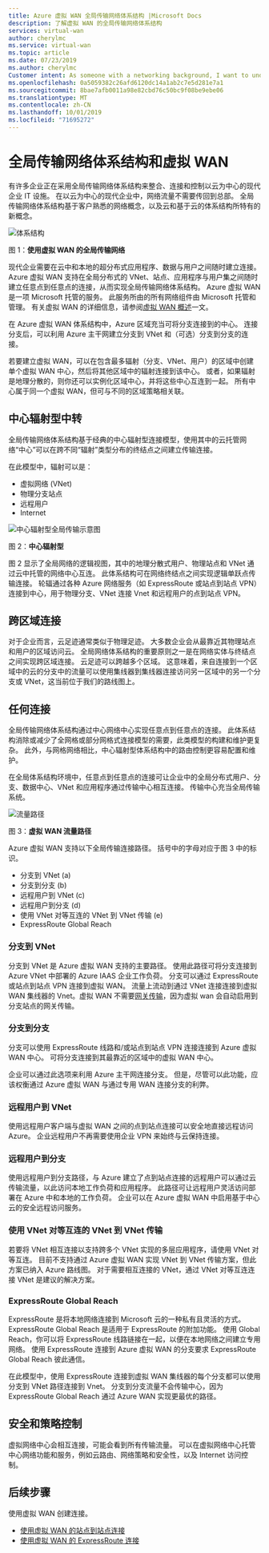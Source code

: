 ```yaml
---
title: Azure 虚拟 WAN 全局传输网络体系结构 |Microsoft Docs
description: 了解虚拟 WAN 的全局传输网络体系结构
services: virtual-wan
author: cherylmc
ms.service: virtual-wan
ms.topic: article
ms.date: 07/23/2019
ms.author: cherylmc
Customer intent: As someone with a networking background, I want to understand global transit network architecture as it relates to Virtual WAN.
ms.openlocfilehash: 0a5059382c26afd6120dc14a1ab2c7e5d281e7a1
ms.sourcegitcommit: 8bae7afb0011a98e82cbd76c50bc9f08be9ebe06
ms.translationtype: MT
ms.contentlocale: zh-CN
ms.lasthandoff: 10/01/2019
ms.locfileid: "71695272"
---
```

# <a name="global-transit-network-architecture-and-virtual-wan"></a>全局传输网络体系结构和虚拟 WAN

有许多企业正在采用全局传输网络体系结构来整合、连接和控制以云为中心的现代企业 IT 设施。 在以云为中心的现代企业中，网络流量不需要传回到总部。 全局传输网络体系结构基于客户熟悉的网络概念，以及云和基于云的体系结构所特有的新概念。

![体系结构](./media/virtual-wan-global-transit-network-architecture/architecture2.png)

图 1：**使用虚拟 WAN 的全局传输网络**

现代企业需要在云中和本地的超分布式应用程序、数据与用户之间随时建立连接。 Azure 虚拟 WAN 支持在全局分布式的 VNet、站点、应用程序与用户集之间随时建立任意点到任意点的连接，从而实现全局传输网络体系结构。 Azure 虚拟 WAN 是一项 Microsoft 托管的服务。 此服务所由的所有网络组件由 Microsoft 托管和管理。 有关虚拟 WAN 的详细信息，请参阅[虚拟 WAN 概述](virtual-wan-about.md)一文。

在 Azure 虚拟 WAN 体系结构中，Azure 区域充当可将分支连接到的中心。 连接分支后，可以利用 Azure 主干网建立分支到 VNet 和（可选）分支到分支的连接。

若要建立虚拟 WAN，可以在包含最多辐射（分支、VNet、用户）的区域中创建单个虚拟 WAN 中心，然后将其他区域中的辐射连接到该中心。 或者，如果辐射是地理分散的，则你还可以实例化区域中心，并将这些中心互连到一起。 所有中心属于同一个虚拟 WAN，但可与不同的区域策略相关联。

## <a name="hub"></a>中心辐射型中转

全局传输网络体系结构基于经典的中心辐射型连接模型，使用其中的云托管网络“中心”可以在跨不同“辐射”类型分布的终结点之间建立传输连接。
  
在此模型中，辐射可以是：

* 虚拟网络 (VNet)
* 物理分支站点
* 远程用户
* Internet

![中心辐射型全局传输示意图](./media/virtual-wan-global-transit-network-architecture/architecture.png)

图 2：**中心辐射型**

图 2 显示了全局网络的逻辑视图，其中的地理分散式用户、物理站点和 VNet 通过云中托管的网络中心互连。 此体系结构可在网络终结点之间实现逻辑单跃点传输连接。 轮辐通过各种 Azure 网络服务（如 ExpressRoute 或站点到站点 VPN）连接到中心，用于物理分支、VNet 连接 Vnet 和远程用户的点到站点 VPN。

## <a name="crossregion"></a>跨区域连接

对于企业而言，云足迹通常类似于物理足迹。 大多数企业会从最靠近其物理站点和用户的区域访问云。 全局网络体系结构的重要原则之一是在网络实体与终结点之间实现跨区域连接。 云足迹可以跨越多个区域。 这意味着，来自连接到一个区域中的云的分支中的流量可以使用集线器到集线器连接访问另一区域中的另一个分支或 VNet，这当前位于我们的路线图上。

## <a name="any"></a>任何连接

全局传输网络体系结构通过中心网络中心实现任意点到任意点的连接。 此体系结构消除或减少了全网格或部分网格式连接模型的需要，此类模型的构建和维护更复杂。 此外，与网格网络相比，中心辐射型体系结构中的路由控制更容易配置和维护。

在全局体系结构环境中，任意点到任意点的连接可让企业中的全局分布式用户、分支、数据中心、VNet 和应用程序通过传输中心相互连接。 传输中心充当全局传输系统。

![流量路径](./media/virtual-wan-global-transit-network-architecture/trafficpath.png)

图 3：**虚拟 WAN 流量路径**

Azure 虚拟 WAN 支持以下全局传输连接路径。 括号中的字母对应于图 3 中的标识。

* 分支到 VNet (a)  
* 分支到分支 (b)
* 远程用户到 VNet (c)
* 远程用户到分支 (d)
* 使用 VNet 对等互连的 VNet 到 VNet 传输 (e)
* ExpressRoute Global Reach 

### <a name="branchvnet"></a>分支到 VNet

分支到 VNet 是 Azure 虚拟 WAN 支持的主要路径。 使用此路径可将分支连接到 Azure VNet 中部署的 Azure IAAS 企业工作负荷。 分支可以通过 ExpressRoute 或站点到站点 VPN 连接到虚拟 WAN。 流量上流动到通过 VNet 连接连接到虚拟 WAN 集线器的 Vnet。虚拟 WAN 不需要[网关传输](../virtual-network/virtual-network-peering-overview.md#gateways-and-on-premises-connectivity)，因为虚拟 wan 会自动启用到分支站点的网关传输。

### <a name="branchbranch"></a>分支到分支

分支可以使用 ExpressRoute 线路和/或站点到站点 VPN 连接连接到 Azure 虚拟 WAN 中心。 可将分支连接到其最靠近的区域中的虚拟 WAN 中心。

企业可以通过此选项来利用 Azure 主干网连接分支。 但是，尽管可以此功能，应该权衡通过 Azure 虚拟 WAN 与通过专用 WAN 连接分支的利弊。

### <a name="usertovnet"></a>远程用户到 VNet

使用远程用户客户端与虚拟 WAN 之间的点到站点连接可以安全地直接远程访问 Azure。 企业远程用户不再需要使用企业 VPN 来始终与云保持连接。

### <a name="usertobranch"></a>远程用户到分支

使用远程用户到分支路径，与 Azure 建立了点到站点连接的远程用户可以通过云传输流量，以此访问本地工作负荷和应用程序。 此路径可让远程用户灵活访问部署在 Azure 中和本地的工作负荷。 企业可以在 Azure 虚拟 WAN 中启用基于中心云的安全远程访问服务。

### <a name="vnetvnet"></a>使用 VNet 对等互连的 VNet 到 VNet 传输

若要将 VNet 相互连接以支持跨多个 VNet 实现的多层应用程序，请使用 VNet 对等互连。 目前不支持通过 Azure 虚拟 WAN 实现 VNet 到 VNet 传输方案，但此方案已纳入 Azure 路线图。 对于需要相互连接的 VNet，通过 VNet 对等互连连接 VNet 是建议的解决方案。 

### <a name="globalreach"></a>ExpressRoute Global Reach

ExpressRoute 是将本地网络连接到 Microsoft 云的一种私有且灵活的方式。 ExpressRoute Global Reach 是适用于 ExpressRoute 的附加功能。 使用 Global Reach，你可以将 ExpressRoute 线路链接在一起，以便在本地网络之间建立专用网络。 使用 ExpressRoute 连接到 Azure 虚拟 WAN 的分支要求 ExpressRoute Global Reach 彼此通信。

在此模型中，使用 ExpressRoute 连接到虚拟 WAN 集线器的每个分支都可以使用分支到 VNet 路径连接到 Vnet。 分支到分支流量不会传输中心，因为 ExpressRoute Global Reach 通过 Azure WAN 实现更最优的路径。

## <a name="security"></a>安全和策略控制

虚拟网络中心会相互连接，可能会看到所有传输流量。 可以在虚拟网络中心托管中心网络功能和服务，例如云路由、网络策略和安全性，以及 Internet 访问控制。

## <a name="next-steps"></a>后续步骤

使用虚拟 WAN 创建连接。

* [使用虚拟 WAN 的站点到站点连接](virtual-wan-site-to-site-portal.md)
* [使用虚拟 WAN 的 ExpressRoute 连接](virtual-wan-expressroute-portal.md)
